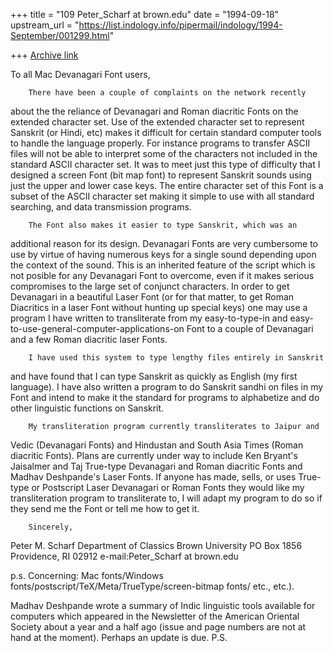 +++
title = "109 Peter_Scharf at brown.edu"
date = "1994-09-18"
upstream_url = "https://list.indology.info/pipermail/indology/1994-September/001299.html"

+++
[Archive link](https://list.indology.info/pipermail/indology/1994-September/001299.html)

To all Mac Devanagari Font users,

        There have been a couple of complaints on the network recently
about the the reliance of Devanagari and Roman diacritic Fonts on the
extended character set.  Use of the extended character set to represent
Sanskrit (or Hindi, etc) makes it difficult for certain standard computer
tools to handle the language properly.  For instance programs to transfer
ASCII files will not be able to interpret some of the characters not
included in the standard ASCII character set.  It was to meet just this
type of difficulty that I designed a screen Font (bit map font) to
represent Sanskrit sounds using just the upper and lower case keys.  The
entire character set of this Font is a subset of the ASCII character set
making it simple to use with all standard searching, and data transmission
programs.

        The Font also makes it easier to type Sanskrit, which was an
additional reason for its design.  Devanagari Fonts are very cumbersome to
use by virtue of having numerous keys for a single sound depending upon the
context of the sound.  This is an inherited feature of the script which is
not posible for any Devanagari Font to overcome, even if it makes serious
compromises to the large set of conjunct characters.  In order to get
Devanagari in a beautiful Laser Font (or for that matter, to get Roman
Diacritics in a laser Font without hunting up special keys) one may use a
program I have written to transliterate from my easy-to-type-in and
easy-to-use-general-computer-applications-on Font to a couple of Devanagari
and a few Roman diacritic laser Fonts.

        I have used this system to type lengthy files entirely in Sanskrit
and have found that I can type Sanskrit as quickly as English (my first
language).  I have also written a program to do Sanskrit sandhi on files in
my Font and intend to make it the standard for programs to alphabetize and
do other linguistic functions on Sanskrit.

        My transliteration program currently transliterates to Jaipur and
Vedic (Devanagari Fonts) and Hindustan and South Asia Times (Roman
diacritic Fonts).  Plans are currently under way to include  Ken Bryant's
Jaisalmer and Taj True-type Devanagari and Roman diacritic Fonts and Madhav
Deshpande's Laser Fonts.  If anyone has made, sells, or uses True-type or
Postscript Laser Devanagari or Roman Fonts they would like my
transliteration program to transliterate to, I will adapt my program to do
so if they send me the Font or tell me how to get it.

        Sincerely,

Peter M. Scharf
Department of Classics
Brown University
PO Box 1856
Providence, RI 02912
e-mail:Peter_Scharf at brown.edu

p.s.  Concerning: Mac fonts/Windows
fonts/postscript/TeX/Meta/TrueType/screen-bitmap fonts/ etc., etc.).

Madhav Deshpande wrote a summary of Indic linguistic tools available for
computers which appeared in the Newsletter of the American Oriental Society
about a year and a half ago (issue and page numbers are not at hand at the
moment).  Perhaps an update is due.
                        P.S.







